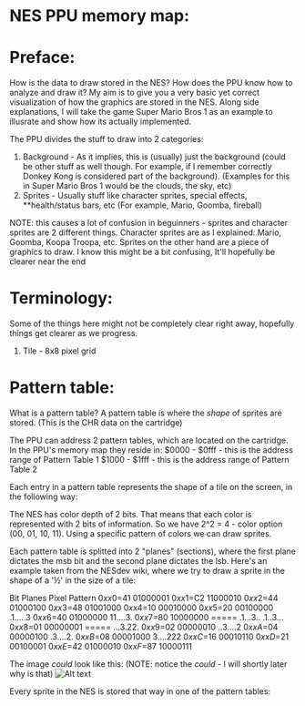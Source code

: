 # NES PPU memory map:

# Preface:

How is the data to draw stored in the NES? How does the PPU know how to analyze and draw it?
My aim is to give you a very basic yet correct visualization of how the graphics are stored in the NES.
Along side explanations, I will take the game Super Mario Bros 1 as an example to illusrate and show how its actually implemented.

The PPU divides the stuff to draw into 2 categories:
1. Background - As it implies, this is (usually) just the background (could be other stuff as well though. For example, if I remember correctly Donkey Kong is considered part of the background). (Examples for this in Super Mario Bros 1 would be the clouds, the sky, etc)
2. Sprites - Usually stuff like character sprites, special effects, **health/status bars, etc (For example, Mario, Goomba, fireball)

NOTE: this causes a lot of confusion in beguinners - sprites and character sprites are 2 different things. Character sprites are as I explained: Mario, Goomba, Koopa Troopa, etc. Sprites on the other hand are a piece of graphics to draw. I know this might be a bit confusing, It'll hopefully be clearer near the end

# Terminology:
Some of the things here might not be completely clear right away, hopefully things get clearer as we progress.

1. Tile - 8x8 pixel grid

# Pattern table:

What is a pattern table?
A pattern table is where the *shape* of sprites are stored. (This is the CHR data on the cartridge)

The PPU can address 2 pattern tables, which are located on the cartridge. In the PPU's memory map they reside in:
$0000 - $0fff - this is the address range of Pattern Table 1
$1000 - $1fff - this is the address range of Pattern Table 2

Each entry in a pattern table represents the shape of a tile on the screen, in the following way:

The NES has color depth of 2 bits. That means that each color is represented with 2 bits of information. So we have 2^2 = 4 - color option (00, 01, 10, 11). 
Using a specific pattern of colors we can draw sprites.

Each pattern table is splitted into 2 "planes" (sections), where the first plane dictates the msb bit and the second plane dictates the lsb. 
Here's an example taken from the NESdev wiki, where we try to draw a sprite in the shape of a '½' in the size of a tile:

Bit Planes            Pixel Pattern
$0xx0=$41  01000001
$0xx1=$C2  11000010
$0xx2=$44  01000100
$0xx3=$48  01001000
$0xx4=$10  00010000
$0xx5=$20  00100000         .1.....3
$0xx6=$40  01000000         11....3.
$0xx7=$80  10000000  =====  .1...3..
                            .1..3...
$0xx8=$01  00000001  =====  ...3.22.
$0xx9=$02  00000010         ..3....2
$0xxA=$04  00000100         .3....2.
$0xxB=$08  00001000         3....222
$0xxC=$16  00010110
$0xxD=$21  00100001
$0xxE=$42  01000010
$0xxF=$87  10000111

The image *could* look like this: (NOTE: notice the *could* - I will shortly later why is that)
![Alt text](image.png)

Every sprite in the NES is stored that way in one of the pattern tables:


